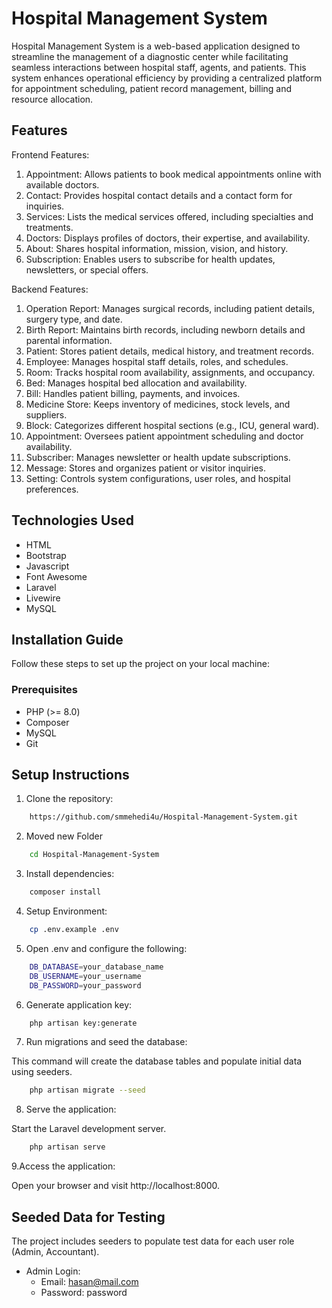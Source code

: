 

# Hospital Management System


Hospital Management System is a web-based application designed to streamline the management of a diagnostic center while facilitating seamless interactions between hospital staff, agents, and patients. This system enhances operational efficiency by providing a centralized platform for appointment scheduling, patient record management, billing and resource allocation.




## Features

Frontend Features:
1. Appointment: Allows patients to book medical appointments online with available doctors.
2. Contact: Provides hospital contact details and a contact form for inquiries.
3. Services: Lists the medical services offered, including specialties and treatments.
4. Doctors: Displays profiles of doctors, their expertise, and availability.
5. About: Shares hospital information, mission, vision, and history.
6. Subscription: Enables users to subscribe for health updates, newsletters, or special offers.

Backend Features:
1. Operation Report: Manages surgical records, including patient details, surgery type, and date.
2. Birth Report: Maintains birth records, including newborn details and parental information.
3. Patient: Stores patient details, medical history, and treatment records.
4. Employee: Manages hospital staff details, roles, and schedules.
5. Room: Tracks hospital room availability, assignments, and occupancy.
6. Bed: Manages hospital bed allocation and availability.
7. Bill: Handles patient billing, payments, and invoices.
8. Medicine Store: Keeps inventory of medicines, stock levels, and suppliers.
9. Block: Categorizes different hospital sections (e.g., ICU, general ward).
10. Appointment: Oversees patient appointment scheduling and doctor availability.
11. Subscriber: Manages newsletter or health update subscriptions.
12. Message: Stores and organizes patient or visitor inquiries.
13. Setting: Controls system configurations, user roles, and hospital preferences.

## Technologies Used

- HTML
- Bootstrap
- Javascript
- Font Awesome
- Laravel
- Livewire
- MySQL

## Installation Guide

Follow these steps to set up the project on your local machine:

### Prerequisites

- PHP (>= 8.0)
- Composer
- MySQL
- Git




## Setup Instructions

 1. Clone the repository:

```bash
    https://github.com/smmehedi4u/Hospital-Management-System.git
```
2. Moved new Folder
```bash
    cd Hospital-Management-System
```

3. Install dependencies:

```bash
    composer install
```

4. Setup Environment: 

```bash
    cp .env.example .env
```

5. Open .env and configure the following:

```bash
    DB_DATABASE=your_database_name
    DB_USERNAME=your_username
    DB_PASSWORD=your_password
```

6. Generate application key:

```bash
    php artisan key:generate
```

7. Run migrations and seed the database:

This command will create the database tables and populate initial data using seeders.

```bash
    php artisan migrate --seed
```

8. Serve the application:

Start the Laravel development server.

```bash
    php artisan serve
```

9.Access the application:

Open your browser and visit http://localhost:8000.

## Seeded Data for Testing

The project includes seeders to populate test data for each user role (Admin, Accountant).

- Admin Login:
    - Email: hasan@mail.com
    - Password: password



